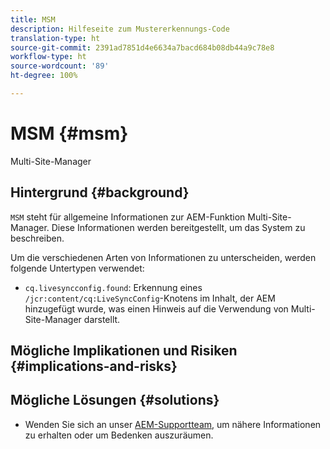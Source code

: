 ```yaml
---
title: MSM
description: Hilfeseite zum Mustererkennungs-Code
translation-type: ht
source-git-commit: 2391ad7851d4e6634a7bacd684b08db44a9c78e8
workflow-type: ht
source-wordcount: '89'
ht-degree: 100%

---
```



# MSM {#msm}

Multi-Site-Manager

## Hintergrund {#background}

`MSM` steht für allgemeine Informationen zur AEM-Funktion Multi-Site-Manager. Diese Informationen werden bereitgestellt, um das System zu beschreiben.

Um die verschiedenen Arten von Informationen zu unterscheiden, werden folgende Untertypen verwendet:

* `cq.livesyncconfig.found`: Erkennung eines `/jcr:content/cq:LiveSyncConfig`-Knotens im Inhalt, der AEM hinzugefügt wurde, was einen Hinweis auf die Verwendung von Multi-Site-Manager darstellt.

## Mögliche Implikationen und Risiken {#implications-and-risks}


## Mögliche Lösungen {#solutions}

* Wenden Sie sich an unser [AEM-Supportteam](https://helpx.adobe.com/de/enterprise/using/support-for-experience-cloud.html), um nähere Informationen zu erhalten oder um Bedenken auszuräumen.
